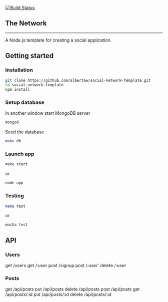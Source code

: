 [![Build Status](https://travis-ci.org/albertaw/social-network-template.svg?branch=master)](https://travis-ci.org/albertaw/social-network-template)

## The Network
-----------------------------

A Node.js template for creating a social application. 

Getting started
-----------------------------

### Installation
```bash
git clone https://github.com/albertaw/social-network-template.git
cd social-network-template
npm install
```
### Setup database
In another window start MongoDB server
```bash
mongod
```
Seed the database 
```bash
make db
```

### Launch app
```bash
make start
```
or
```bash
node app
```

### Testing
```bash
make test
```
or
```bash
mocha test
```

API
---------------------------- 

### Users

get /users
get /:user
post /signup
post /:user'
delete /:user

### Posts

get /api/posts
put /api/posts
delete /api/posts
post /api/posts
get /api/posts/:id
put /api/posts/:id
delete /api/posts/:id

